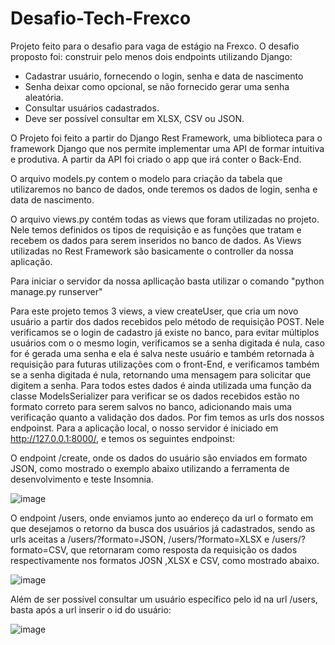 # Desafio-Tech-Frexco
Projeto feito para o desafio para vaga de estágio na Frexco. O desafio proposto foi:
construir pelo menos dois endpoints utilizando Django:
  - Cadastrar usuário, fornecendo o login, senha e data de nascimento
  - Senha deixar como opcional, se não fornecido gerar uma senha aleatória.
  - Consultar usuários cadastrados.
  - Deve ser possível consultar em XLSX, CSV ou JSON.

O Projeto foi feito a partir do Django Rest Framework, uma biblioteca para o framework Django que nos permite implementar uma API de formar intuitiva e produtiva. A partir da API foi criado o app que irá conter o Back-End.

O arquivo models.py contem o modelo para criação da tabela que utilizaremos no banco de dados, onde teremos os dados de login, senha e data de nascimento.

O arquivo views.py contém todas as views que foram utilizadas no projeto. Nele temos definidos os tipos de requisição e as funções que tratam e recebem os dados para serem inseridos no banco de dados. As Views utilizadas no Rest Framework são basicamente o controller da nossa aplicação.

Para iniciar o servidor da nossa apllicação basta utilizar o comando "python manage.py runserver"

Para este projeto temos 3 views, a view createUser, que cria um novo usuário a partir dos dados recebidos pelo método de requisição POST. Nele verificamos se o login de cadastro já existe no banco, para evitar múltiplos usuários com o o mesmo login, verificamos se a senha digitada é nula, caso for é gerada uma senha e ela é salva neste usuário e também retornada à requisição para futuras utilizações com o front-End, e verificamos também se a senha digitada é nula, retornando uma mensagem para solicitar que digitem a senha. Para todos estes dados é ainda utilizada uma função da classe ModelsSerializer para verificar se os dados recebidos estão no formato correto para serem salvos no banco, adicionando mais uma verificação quanto a validação dos dados.
Por fim temos as urls dos nossos endpoinst.
Para a aplicação local, o nosso servidor é iniciado em http://127.0.0.1:8000/, e temos os seguintes endpoinst:

O endpoint /create, onde os dados do usuário são enviados em formato JSON, como mostrado o exemplo abaixo utilizando a ferramenta de desenvolvimento e teste Insomnia.

![image](https://user-images.githubusercontent.com/99613258/201769854-ffc52fd3-8cf7-49f4-9323-f0f1d28ca5e4.png)

O endpoint /users, onde enviamos junto ao endereço da url o formato em que desejamos o retorno da busca dos usuários já cadastrados, sendo as urls aceitas a /users/?formato=JSON, /users/?formato=XLSX e /users/?formato=CSV, que retornaram como resposta da requisição os dados respectivamente nos formatos JOSN ,XLSX e CSV, como mostrado abaixo.

![image](https://user-images.githubusercontent.com/99613258/201769932-b1ce8dfd-6fe1-4c46-bd30-92a329c0e562.png)

Além de ser possível consultar um usuário específico pelo id na url /users, basta após a url inserir o id do usuário:

![image](https://user-images.githubusercontent.com/99613258/201769958-22b7ab9c-373b-4ee0-ab27-f4bb03642675.png)
